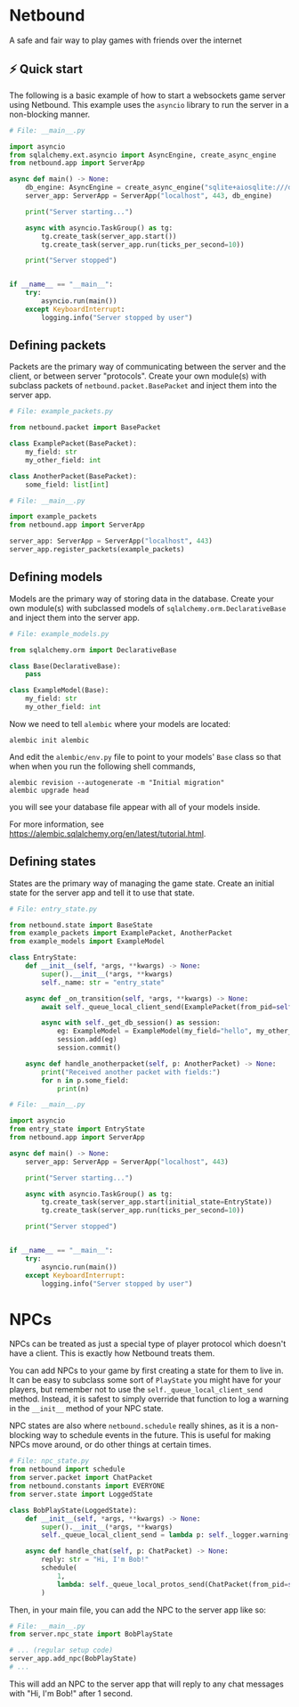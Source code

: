 # Netbound
A safe and fair way to play games with friends over the internet

## ⚡ Quick start
The following is a basic example of how to start a websockets game server using Netbound. This example uses the `asyncio` library to run the server in a non-blocking manner.

```python
# File: __main__.py

import asyncio
from sqlalchemy.ext.asyncio import AsyncEngine, create_async_engine
from netbound.app import ServerApp

async def main() -> None:
    db_engine: AsyncEngine = create_async_engine("sqlite+aiosqlite:///database.sqlite3")
    server_app: ServerApp = ServerApp("localhost", 443, db_engine)

    print("Server starting...")

    async with asyncio.TaskGroup() as tg:
        tg.create_task(server_app.start())
        tg.create_task(server_app.run(ticks_per_second=10))

    print("Server stopped")


if __name__ == "__main__":
    try:
        asyncio.run(main())
    except KeyboardInterrupt:
        logging.info("Server stopped by user")
```

## Defining packets
Packets are the primary way of communicating between the server and the client, or between server "protocols". Create your own module(s) with subclass packets of `netbound.packet.BasePacket` and inject them into the server app.

```python
# File: example_packets.py

from netbound.packet import BasePacket

class ExamplePacket(BasePacket):
    my_field: str
    my_other_field: int

class AnotherPacket(BasePacket):
    some_field: list[int]
```

```python
# File: __main__.py

import example_packets
from netbound.app import ServerApp

server_app: ServerApp = ServerApp("localhost", 443)
server_app.register_packets(example_packets)
```

## Defining models
Models are the primary way of storing data in the database. Create your own module(s) with subclassed models of `sqlalchemy.orm.DeclarativeBase` and inject them into the server app.

```python
# File: example_models.py

from sqlalchemy.orm import DeclarativeBase

class Base(DeclarativeBase):
    pass

class ExampleModel(Base):
    my_field: str
    my_other_field: int
```

Now we need to tell `alembic` where your models are located:
```shell
alembic init alembic
```

And edit the `alembic/env.py` file to point to your models' `Base` class so that when when you run the following shell commands,
```shell
alembic revision --autogenerate -m "Initial migration"
alembic upgrade head
```
you will see your database file appear with all of your models inside.

For more information, see https://alembic.sqlalchemy.org/en/latest/tutorial.html.

## Defining states
States are the primary way of managing the game state. Create an initial state for the server app and tell it to use that state.

```python
# File: entry_state.py

from netbound.state import BaseState
from example_packets import ExamplePacket, AnotherPacket
from example_models import ExampleModel

class EntryState:
    def __init__(self, *args, **kwargs) -> None:
        super().__init__(*args, **kwargs)
        self._name: str = "entry_state"

    async def _on_transition(self, *args, **kwargs) -> None:
        await self._queue_local_client_send(ExamplePacket(from_pid=self._pid, my_field="hello", my_other_field=42))

        async with self._get_db_session() as session:
            eg: ExampleModel = ExampleModel(my_field="hello", my_other_field=42)
            session.add(eg)
            session.commit()

    async def handle_anotherpacket(self, p: AnotherPacket) -> None:
        print("Received another packet with fields:")
        for n in p.some_field:
            print(n)
```

```python
# File: __main__.py

import asyncio
from entry_state import EntryState
from netbound.app import ServerApp

async def main() -> None:
    server_app: ServerApp = ServerApp("localhost", 443)

    print("Server starting...")

    async with asyncio.TaskGroup() as tg:
        tg.create_task(server_app.start(initial_state=EntryState))
        tg.create_task(server_app.run(ticks_per_second=10))

    print("Server stopped")


if __name__ == "__main__":
    try:
        asyncio.run(main())
    except KeyboardInterrupt:
        logging.info("Server stopped by user")
```

# NPCs
NPCs can be treated as just a special type of player protocol which doesn't have a client. This is exactly how Netbound treats them.

You can add NPCs to your game by first creating a state for them to live in. It can be easy to subclass some sort of `PlayState` you might have for your players, but 
remember not to use the `self._queue_local_client_send` method. Instead, it is safest to simply override that function to log a warning in the `__init__` method of your NPC state.

NPC states are also where `netbound.schedule` really shines, as it is a non-blocking way to schedule events in the future. This is useful for making NPCs move around, or do other things at certain times.

```python
# File: npc_state.py
from netbound import schedule
from server.packet import ChatPacket
from netbound.constants import EVERYONE
from server.state import LoggedState

class BobPlayState(LoggedState):
    def __init__(self, *args, **kwargs) -> None:
        super().__init__(*args, **kwargs)
        self._queue_local_client_send = lambda p: self._logger.warning(f"NPC tried to send packet to client: {p}")

    async def handle_chat(self, p: ChatPacket) -> None:
        reply: str = "Hi, I'm Bob!"
        schedule(
            1, 
            lambda: self._queue_local_protos_send(ChatPacket(from_pid=self._pid, to_pid=EVERYONE, exclude_sender=True, message=reply))
        )
```

Then, in your main file, you can add the NPC to the server app like so:

```python
# File: __main__.py
from server.npc_state import BobPlayState

# ... (regular setup code)
server_app.add_npc(BobPlayState)
# ...
```

This will add an NPC to the server app that will reply to any chat messages with "Hi, I'm Bob!" after 1 second.